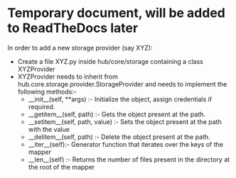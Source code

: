 # Temporary document, will be added to ReadTheDocs later

In order to add a new storage provider (say XYZ):
- Create a file XYZ.py inside hub/core/storage containing a class XYZProvider
- XYZProvider needs to inherit from hub.core.storage.provider.StorageProvider and needs to implement the following methods:-
    - \_\_init__(self, **args) :- Initialize the object, assign credentials if required.
    - \_\_getitem__(self, path) :- Gets the object present at the path. 
    - \_\_setitem__(self, path, value) :- Sets the object present at the path with the value
    - \_\_delitem__(self, path) :- Delete the object present at the path.
    - \_\_iter__(self):- Generator function that iterates over the keys of the mapper
    - \_\_len__(self) :- Returns the number of files present in the directory at the root of the mapper

